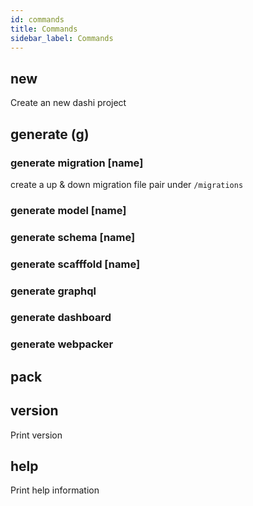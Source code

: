 ```yaml
---
id: commands
title: Commands
sidebar_label: Commands
---
```


## new

Create an new dashi project

## generate (g)

### generate migration [name]

create a up & down migration file pair under `/migrations`

### generate model [name]

### generate schema [name]

### generate scafffold [name]

### generate graphql

### generate dashboard

### generate webpacker

## pack

## version

Print version

## help

Print help information

